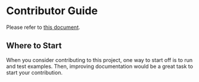 # Contributor Guide

Please refer to [this document](../CONTRIBUTING.md).

## Where to Start

When you consider contributing to this project, one way to start off is to run and test examples.
Then, improving documentation would be a great task to start your contribution.
